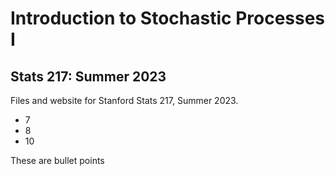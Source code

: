 # Introduction to Stochastic Processes I
## Stats 217: Summer 2023

Files and website for Stanford Stats 217, Summer 2023.

* 7
* 8
* 10

These are bullet points
